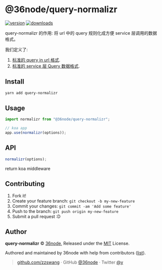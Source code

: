 # @36node/query-normalizr

[![version][0]][1] [![downloads][2]][3]

query-normalizr 的作用: 将 url 中的 query 规则化成方便 service 层调用的数据格式。

我们定义了:

1.  [标准的 query in url 格式](../tpl-service/README.md##QueryInRoute).
2.  [标准的 service 层 Query 数据格式](../tpl-service/README.md##QueryInService).

## Install

```bash
yarn add query-normalizr
```

## Usage

```js
import normalizr from "@36node/query-normalizr";

// koa app
app.use(normalizr(options));
```

## API

```js
normalizr(options);
```

return koa middleware

## Contributing

1.  Fork it!
2.  Create your feature branch: `git checkout -b my-new-feature`
3.  Commit your changes: `git commit -am 'Add some feature'`
4.  Push to the branch: `git push origin my-new-feature`
5.  Submit a pull request :D

## Author

**query-normalizr** © [36node](https://github.com/36node), Released under the [MIT](./LICENSE) License.

Authored and maintained by 36node with help from contributors ([list](https://github.com/36node/query-normalizr/contributors)).

> [github.com/zzswang](https://github.com/zzswang) · GitHub [@36node](https://github.com/36node) · Twitter [@y](https://twitter.com/y)

[0]: https://img.shields.io/npm/v/@36node/query-normalizr.svg?style=flat
[1]: https://npmjs.com/package/@36node/query-normalizr
[2]: https://img.shields.io/npm/dm/@36node/query-normalizr.svg?style=flat
[3]: https://npmjs.com/package/@36node/query-normalizr
